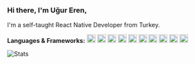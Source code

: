### Hi there, I'm Uğur Eren,
I'm a self-taught React Native Developer from Turkey.

**Languages & Frameworks:**
<code><img height="20" src="https://cdn.jsdelivr.net/gh/devicons/devicon/icons/javascript/javascript-original.svg" /></code>
<code><img height="20" src="https://cdn.jsdelivr.net/gh/devicons/devicon/icons/typescript/typescript-original.svg" /></code>
<code><img height="20" src="https://cdn.jsdelivr.net/gh/devicons/devicon/icons/nodejs/nodejs-original.svg" /></code>
<code><img height="20" src="https://cdn.jsdelivr.net/gh/devicons/devicon/icons/react/react-original.svg" /></code>
<code><img height="20" src="https://cdn.jsdelivr.net/gh/devicons/devicon/icons/swift/swift-original.svg" /></code>
<code><img height="20" src="https://cdn.jsdelivr.net/gh/devicons/devicon/icons/xcode/xcode-original.svg" /></code>
<code><img height="20" src="https://cdn.jsdelivr.net/gh/devicons/devicon/icons/androidstudio/androidstudio-original.svg" /></code>
<code><img height="20" src="https://cdn.jsdelivr.net/gh/devicons/devicon/icons/php/php-original.svg" /></code>
<code><img height="20" src="https://cdn.jsdelivr.net/gh/devicons/devicon/icons/go/go-original-wordmark.svg" /></code>
<code><img height="20" src="https://cdn.jsdelivr.net/gh/devicons/devicon/icons/csharp/csharp-original.svg" /></code>

![Stats](https://github-readme-stats.vercel.app/api?username=ugur-eren&show_icons=true&hide=["issues"])
